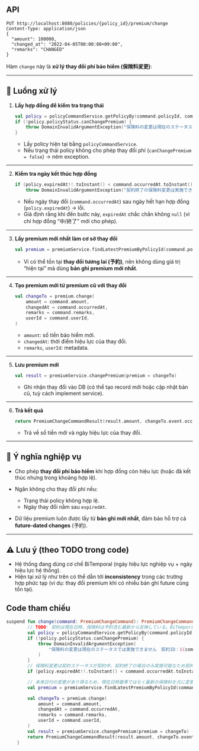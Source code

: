 ## API
```shell
PUT http://localhost:8080/policies/{policy_id}/premium/change
Content-Type: application/json
{
  "amount": 100000,
  "changed_at": "2022-04-05T00:00:00+09:00",
  "remarks": "CHANGED"
}
```

Hàm `change` này là **xử lý thay đổi phí bảo hiểm (保険料変更)**:

---

## 🔄 Luồng xử lý

1. **Lấy hợp đồng để kiểm tra trạng thái**

   ```kotlin
   val policy = policyCommandService.getPolicyBy(command.policyId, command.userId)
   if (!policy.policyStatus.canChangePremium) {
       throw DomainInvalidArgumentException("保険料の変更は現在のステータスでは実施できません …")
   }
   ```

    * Lấy policy hiện tại bằng `policyCommandService`.
    * Nếu trạng thái policy không cho phép thay đổi phí (`canChangePremium = false`) → ném exception.

---

2. **Kiểm tra ngày kết thúc hợp đồng**

   ```kotlin
   if (policy.expiredAt!!.toInstant() < command.occurredAt.toInstant())
       throw DomainInvalidArgumentException("契約終了の保険料変更は実施できません …")
   ```

    * Nếu ngày thay đổi (`command.occurredAt`) sau ngày hết hạn hợp đồng (`policy.expiredAt`) → lỗi.
    * Giả định rằng khi đến bước này, `expiredAt` chắc chắn không `null` (vì chỉ hợp đồng “中/終了” mới cho phép).

---

3. **Lấy premium mới nhất làm cơ sở thay đổi**

   ```kotlin
   val premium = premiumService.findLatestPremiumByPolicyId(command.policyId)
   ```

    * Vì có thể tồn tại **thay đổi tương lai (予約)**, nên không dùng giá trị “hiện tại” mà dùng **bản ghi premium mới nhất**.

---

4. **Tạo premium mới từ premium cũ với thay đổi**

   ```kotlin
   val changeTo = premium.change(
       amount = command.amount,
       changedAt = command.occurredAt,
       remarks = command.remarks,
       userId = command.userId,
   )
   ```

    * `amount`: số tiền bảo hiểm mới.
    * `changedAt`: thời điểm hiệu lực của thay đổi.
    * `remarks`, `userId`: metadata.

---

5. **Lưu premium mới**

   ```kotlin
   val result = premiumService.changePremium(premium = changeTo)
   ```

    * Ghi nhận thay đổi vào DB (có thể tạo record mới hoặc cập nhật bản cũ, tuỳ cách implement service).

---

6. **Trả kết quả**

   ```kotlin
   return PremiumChangeCommandResult(result.amount, changeTo.event.occurredAt)
   ```

    * Trả về số tiền mới và ngày hiệu lực của thay đổi.

---

## 📌 Ý nghĩa nghiệp vụ

* Cho phép **thay đổi phí bảo hiểm** khi hợp đồng còn hiệu lực (hoặc đã kết thúc nhưng trong khoảng hợp lệ).

* Ngăn không cho thay đổi phí nếu:

    * Trạng thái policy không hợp lệ.
    * Ngày thay đổi nằm sau `expiredAt`.

* Dữ liệu premium luôn được lấy từ **bản ghi mới nhất**, đảm bảo hỗ trợ cả **future-dated changes** (予約).

---

## ⚠️ Lưu ý (theo TODO trong code)

* Hệ thống đang dùng cơ chế BiTemporal (ngày hiệu lực nghiệp vụ + ngày hiệu lực hệ thống).
* Hiện tại xử lý như trên có thể dẫn tới **inconsistency** trong các trường hợp phức tạp (ví dụ: thay đổi premium khi có nhiều bản ghi future cùng tồn tại).

## Code tham chiếu
```kotlin
suspend fun change(command: PremiumChangeCommand): PremiumChangeCommandResult {
        // TODO: 契約は現在日時、保険料は予約含む最新から反映している。BiTemporal的な不整合が想定されるため複雑な変更ケースでバグるかも
        val policy = policyCommandService.getPolicyBy(command.policyId, command.userId)
        if (!policy.policyStatus.canChangePremium) {
            throw DomainInvalidArgumentException(
                "保険料の変更は現在のステータスでは実施できません　契約ID：${command.policyId}　ステータス：${policy.policyStatus.value}",
            )
        }
        // 保険料変更は契約ステータスが契約中、契約終了の場合のみ実施可能なため契約終了日時がnullであることは想定しない
        if (policy.expiredAt!!.toInstant() < command.occurredAt.toInstant()) throw DomainInvalidArgumentException("契約終了の保険料変更は実施できません　契約ID：${command.policyId}　契約終了日時：${policy.expiredAt}　変更対象日時：${command.occurredAt}")

        // 未来日付の変更があり得るため、現在日時基準ではなく最新の保険料を元に変更を行う
        val premium = premiumService.findLatestPremiumByPolicyId(command.policyId)

        val changeTo = premium.change(
            amount = command.amount,
            changedAt = command.occurredAt,
            remarks = command.remarks,
            userId = command.userId,
        )
        val result = premiumService.changePremium(premium = changeTo)
        return PremiumChangeCommandResult(result.amount, changeTo.event.occurredAt)
    }
```